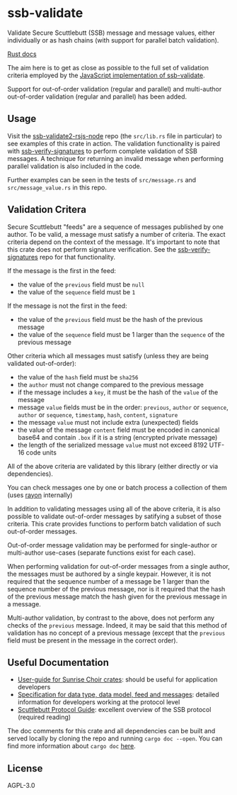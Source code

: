 # ssb-validate

Validate Secure Scuttlebutt (SSB) message and message values, either individually or as hash chains (with support for parallel batch validation).

[Rust docs](https://sunrise-choir.github.io/ssb-validate/ssb_validate/index.html)

The aim here is to get as close as possible to the full set of validation criteria employed by the [JavaScript implementation of ssb-validate](https://github.com/ssb-js/ssb-validate).

Support for out-of-order validation (regular and parallel) and multi-author out-of-order validation (regular and parallel) has been added.

## Usage

Visit the [ssb-validate2-rsjs-node](https://github.com/ssb-ngi-pointer/ssb-validate2-rsjs-node) repo (the `src/lib.rs` file in particular) to see examples of this crate in action. The validation functionality is paired with [ssb-verify-signatures](https://github.com/sunrise-choir/ssb-verify-signatures) to perform complete validation of SSB messages. A technique for returning an invalid message when performing parallel validation is also included in the code.

Further examples can be seen in the tests of `src/message.rs` and `src/message_value.rs` in this repo.

## Validation Critera

Secure Scuttlebutt "feeds" are a sequence of messages published by one author. To be valid, a message must satisfy a number of criteria. The exact criteria depend on the context of the message. It's important to note that this crate does not perform signature verification. See the [ssb-verify-signatures](https://github.com/sunrise-choir/ssb-verify-signatures) repo for that functionality.

If the message is the first in the feed:

 - the value of the `previous` field must be `null`
 - the value of the `sequence` field must be `1`

If the message is not the first in the feed:

 - the value of the `previous` field must be the hash of the previous message
 - the value of the `sequence` field must be 1 larger than the `sequence` of the previous message

Other criteria which all messages must satisfy (unless they are being validated out-of-order):

 - the value of the `hash` field must be `sha256`
 - the `author` must not change compared to the previous message
 - if the message includes a `key`, it must be the hash of the `value` of the message
 - message `value` fields must be in the order: `previous`, `author` or `sequence`, `author` or `sequence`, `timestamp`, `hash`, `content`, `signature`
 - the message `value` must not include extra (unexpected) fields
 - the value of the message `content` field must be encoded in canonical base64 and contain `.box` if it is a string (encrypted private message)
 - the length of the serialized message `value` must not exceed 8192 UTF-16 code units

All of the above criteria are validated by this library (either directly or via dependencies).

You can check messages one by one or batch process a collection of them (uses [rayon](https://docs.rs/rayon/1.2.0/rayon/index.html) internally)

In addition to validating messages using all of the above criteria, it is also possible to validate out-of-order messages by satifying a subset of those criteria. This crate provides functions to perform batch validation of such out-of-order messages.

Out-of-order message validation may be performed for single-author or multi-author use-cases (separate functions exist for each case).

When performing validation for out-of-order messages from a single author, the messages must be authored by a single keypair. However, it is not required that the sequence number of a message be 1 larger than the sequence number of the previous message, nor is it required that the hash of the previous message match the hash given for the previous message in a message.

Multi-author validation, by contrast to the above, does not perform any checks of the `previous` message. Indeed, it may be said that this method of validation has no concept of a previous message (except that the `previous` field must be present in the message in the correct order).

## Useful Documentation

 - [User-guide for Sunrise Choir crates](https://dev.scuttlebutt.nz/#/rust/sunrise-choir): should be useful for application developers
 - [Specification for data type, data model, feed and messages](https://spec.scuttlebutt.nz/): detailed information for developers working at the protocol level
 - [Scuttlebutt Protocol Guide](https://ssbc.github.io/scuttlebutt-protocol-guide/index.html): excellent overview of the SSB protocol (required reading)

The doc comments for this crate and all dependencies can be built and served locally by cloning the repo and running `cargo doc --open`. You can find more information about `cargo doc` [here](https://doc.rust-lang.org/cargo/commands/cargo-doc.html).

## License

AGPL-3.0

